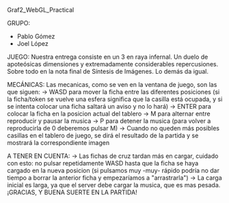 Graf2_WebGL_Practical

GRUPO:
 - Pablo Gómez
 - Joel López

JUEGO:
Nuestra entrega consiste en un 3 en raya infernal. Un duelo de apoteósicas dimensiones
y extremadamente considerables repercusiones. Sobre todo en la nota final de Síntesis de
Imágenes.
Lo demás da igual.

MECÁNICAS:
Las mecanicas, como se ven en la ventana de juego, son las que siguen:
 -> WASD para mover la ficha entre las diferentes posiciones (si la ficha/token se vuelve
	una esfera significa que la casilla está ocupada, y si se intenta colocar una ficha
	saltará un aviso y no lo hará)
 -> ENTER para colocar la ficha en la posicion actual del tablero
 -> M para alternar entre reproducir y pausar la musica
 -> P para detener la musica (para volver a reproducirla de 0 deberemos pulsar M)
 -> Cuando no queden más posibles casillas en el tablero de juego, se dirá el resultado de
	la partida y se mostrará la correspondiente imagen
	
A TENER EN CUENTA:
 -> Las fichas de cruz tardan más en cargar, cuidado con esto: no pulsar repetidamente WASD
	hasta que la ficha se haya cargado en la nueva posicion (si pulsamos muy -muy- rápido
	podría no dar tiempo a borrar la anterior ficha y empezaríamos a "arrastrarla")
 -> La carga inicial es larga, ya que el server debe cargar la musica, que es mas pesada.
¡GRACIAS, Y BUENA SUERTE EN LA PARTIDA!
